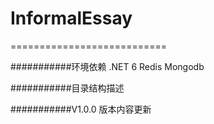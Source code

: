 # InformalEssay
===========================

###########环境依赖
.NET 6
Redis
Mongodb




###########目录结构描述



###########V1.0.0 版本内容更新
